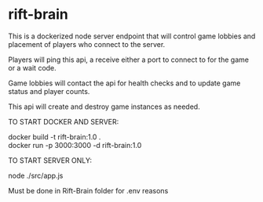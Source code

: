 # rift-brain

This is a dockerized node server endpoint that will control game lobbies and placement of players who connect to the server.

Players will ping this api, a receive either a port to connect to for the game or a wait code.

Game lobbies will contact the api for health checks and to update game status and player counts.

This api will create and destroy game instances as needed.

TO START DOCKER AND SERVER:

docker build -t rift-brain:1.0 .   
docker run -p 3000:3000 -d rift-brain:1.0

TO START SERVER ONLY:

node ./src/app.js

Must be done in Rift-Brain folder for .env reasons